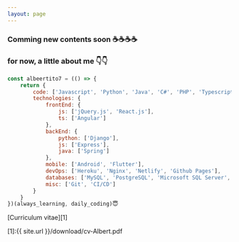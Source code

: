 ```yaml
---
layout: page
---
```


### Comming new contents soon ☕☕☕☕
### for now, a little about me 👇👇

```js
const albeertito7 = (() => {
    return {
        code: ['Javascript', 'Python', 'Java', 'C#', 'PHP', 'Typescript', 'Kotlin', 'Dart', 'C', 'C++'],
        technologies: {
            frontEnd: {
                js: ['jQuery.js', 'React.js'],
                ts: ['Angular']
            },
            backEnd: {
                python: ['Django'],
                js: ['Express'],
                java: ['Spring']
            },
            mobile: ['Android', 'Flutter'],
            devOps: ['Heroku', 'Nginx', 'Netlify', 'Github Pages'],
            databases: ['MySQL', 'PostgreSQL', 'Microsoft SQL Server', 'Firebase Realtime DB', 'Cloud Firestore', 'MongoDB'],
            misc: ['Git', 'CI/CD']
        }
    }
})(always_learning, daily_coding)😇
```

[Curriculum vitae][1]

[1]:{{ site.url }}/download/cv-Albert.pdf